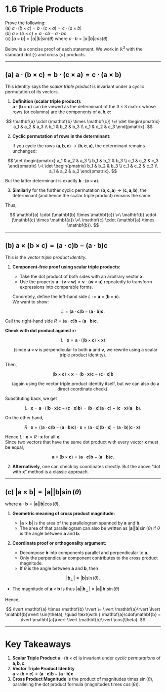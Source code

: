 # 1.6 Triple Products

Prove the following:\
(a) $a·(b×c) = b·(c×a) = c·(a×b)$\
(b) $a×(b×c) = a·c b − a·b c$\
(c) $|a×b| = |a| |b| sin(θ)$ where $a·b = |a| |b| cos(θ)$


Below is a concise proof of each statement. We work in $\mathbb{R}^3$ with the standard dot ($\cdot$) and cross ($\times$) products.

---

## (a) $\mathbf{a} \cdot (\mathbf{b} \times \mathbf{c}) = \mathbf{b} \cdot (\mathbf{c} \times \mathbf{a}) = \mathbf{c} \cdot (\mathbf{a} \times \mathbf{b})$

This identity says the *scalar triple product* is invariant under a cyclic permutation of its vectors.

1. **Definition (scalar triple product):**  
   $\displaystyle \mathbf{a} \cdot (\mathbf{b} \times \mathbf{c})$ can be viewed as the determinant of the $3\times 3$ matrix whose rows (or columns) are the components of $\mathbf{a}, \mathbf{b}, \mathbf{c}$:

$$
   \mathbf{a} \cdot (\mathbf{b} \times \mathbf{c})
   \=\
   \det
   \begin{pmatrix}
   a_1 & a_2 & a_3 \\
   b_1 & b_2 & b_3 \\
   c_1 & c_2 & c_3
   \end{pmatrix}.
$$

2. **Cyclic permutation of rows in the determinant:**
   
   If you cycle the rows $(\mathbf{a}, \mathbf{b}, \mathbf{c}) \to (\mathbf{b}, \mathbf{c}, \mathbf{a})$, the determinant remains unchanged:

$$
   \det
   \begin{pmatrix}
   a_1 & a_2 & a_3 \\
   b_1 & b_2 & b_3 \\
   c_1 & c_2 & c_3
   \end{pmatrix}
   \=\
   \det
   \begin{pmatrix}
   b_1 & b_2 & b_3 \\
   c_1 & c_2 & c_3 \\
   a_1 & a_2 & a_3
   \end{pmatrix}.
$$
   
   But the latter determinant is exactly $\mathbf{b} \cdot (\mathbf{c} \times \mathbf{a})$.

3. **Similarly** for the further cyclic permutation $(\mathbf{b}, \mathbf{c}, \mathbf{a}) \to (\mathbf{c}, \mathbf{a}, \mathbf{b})$, the determinant (and hence the scalar triple product) remains the same.

Thus, 

$$
\mathbf{a} \cdot (\mathbf{b} \times \mathbf{c})
\=\
\mathbf{b} \cdot (\mathbf{c} \times \mathbf{a})
\=\
\mathbf{c} \cdot (\mathbf{a} \times \mathbf{b}).
$$

---

## (b) $\mathbf{a} \times (\mathbf{b} \times \mathbf{c}) = (\mathbf{a}\cdot\mathbf{c}) \mathbf{b} - (\mathbf{a}\cdot\mathbf{b}) \mathbf{c}$

This is the *vector triple product identity*.

1. **Component-free proof using scalar triple products:**

   - Take the dot product of both sides with an arbitrary vector $\mathbf{x}$.
   - Use the property $\mathbf{u} \cdot (\mathbf{v} \times \mathbf{w}) = \mathbf{v} \cdot (\mathbf{w} \times \mathbf{u})$ repeatedly to transform expressions into comparable forms.

   Concretely, define the left-hand side $L := \mathbf{a} \times (\mathbf{b} \times \mathbf{c})$.  
   We want to show:
   
$$
   L = (\mathbf{a}\cdot\mathbf{c}) \mathbf{b} - (\mathbf{a}\cdot\mathbf{b}) \mathbf{c}.
$$
   
   Call the right-hand side $R = (\mathbf{a}\cdot\mathbf{c}) \mathbf{b} - (\mathbf{a}\cdot\mathbf{b}) \mathbf{c}$.

   **Check with dot product against $\mathbf{x}$:**
   
$$
   L \cdot \mathbf{x}
   = \mathbf{a} \cdot \bigl((\mathbf{b} \times \mathbf{c}) \times \mathbf{x}\bigr)
$$

$$
  \quad\text{(since }\mathbf{u} \times \mathbf{v}\text{ is perpendicular to both }\mathbf{u}\text{ and }\mathbf{v}\text{, we rewrite using a scalar triple product identity).}
$$
   
   Then,
   
$$
   (\mathbf{b} \times \mathbf{c}) \times \mathbf{x}
   = (\mathbf{b}\cdot\mathbf{x})\mathbf{c} - (\mathbf{c}\cdot\mathbf{x})\mathbf{b}
$$

$$
  \quad (\text{again using the vector triple product identity itself, but we can also do a direct coordinate check}).
$$
   
   Substituting back, we get
   
$$
   L \cdot \mathbf{x}
   = \mathbf{a} \cdot \bigl((\mathbf{b}\cdot\mathbf{x})\mathbf{c} - (\mathbf{c}\cdot\mathbf{x}) \mathbf{b}\bigr)
   = (\mathbf{b}\cdot\mathbf{x})(\mathbf{a}\cdot\mathbf{c}) - (\mathbf{c}\cdot\mathbf{x}) (\mathbf{a}\cdot\mathbf{b}).
$$

   On the other hand,
   
$$
   R \cdot \mathbf{x}
   = \bigl((\mathbf{a}\cdot\mathbf{c}) \mathbf{b} - (\mathbf{a}\cdot\mathbf{b}) \mathbf{c}\bigr)
     \cdot \mathbf{x}
   = (\mathbf{a}\cdot\mathbf{c})(\mathbf{b}\cdot\mathbf{x})
     - (\mathbf{a}\cdot\mathbf{b})(\mathbf{c}\cdot\mathbf{x}).
$$

   Hence $L\cdot \mathbf{x} = R \cdot \mathbf{x}$ for all $\mathbf{x}$.  
   Since two vectors that have the same dot product with every vector $\mathbf{x}$ must be equal,  

$$
  \mathbf{a} \times (\mathbf{b} \times \mathbf{c}) = (\mathbf{a}\cdot\mathbf{c}) \mathbf{b} - (\mathbf{a}\cdot\mathbf{b}) \mathbf{c}.
$$

2. **Alternatively**, one can check by coordinates directly. But the above “dot with $\mathbf{x}$” method is a classic approach.

---

## (c) $\lvert \mathbf{a} \times \mathbf{b} \rvert = \lvert \mathbf{a}\rvert\lvert \mathbf{b}\rvert\sin(\theta)$
where $\mathbf{a}\cdot\mathbf{b} = \lvert \mathbf{a}\rvert \lvert \mathbf{b}\rvert \cos(\theta)$.

1. **Geometric meaning of cross product magnitude:**

   - $\lvert \mathbf{a} \times \mathbf{b} \rvert$ is the area of the parallelogram spanned by $\mathbf{a}$ and $\mathbf{b}$.
   - The area of that parallelogram can also be written as $\lvert \mathbf{a}\rvert  \lvert \mathbf{b}\rvert  \sin(\theta)$ if $\theta$ is the angle between $\mathbf{a}$ and $\mathbf{b}$.

2. **Coordinate proof or orthogonality argument:**

   - Decompose $\mathbf{b}$ into components parallel and perpendicular to $\mathbf{a}$.  
   - Only the perpendicular component contributes to the cross product magnitude.  
   - If $\theta$ is the angle between $\mathbf{a}$ and $\mathbf{b}$, then

$$
       \lvert \mathbf{b}_\perp \rvert = \lvert \mathbf{b}\rvert \sin(\theta).
$$

   - The magnitude of $\mathbf{a} \times \mathbf{b}$ is thus
     $\lvert \mathbf{a}\rvert \lvert \mathbf{b}_\perp\rvert = \lvert \mathbf{a}\rvert \lvert \mathbf{b}\rvert  \sin(\theta)$

Hence,

$$
\lvert \mathbf{a} \times \mathbf{b} \rvert
\=
\lvert \mathbf{a}\rvert  \lvert \mathbf{b}\rvert \sin(\theta),
\quad
\text{with } \mathbf{a}\cdot\mathbf{b} = \lvert \mathbf{a}\rvert \lvert \mathbf{b}\rvert \cos(\theta).
$$

---

# Key Takeaways

1. **Scalar Triple Product** $\mathbf{a}\cdot(\mathbf{b}\times \mathbf{c})$ is invariant under *cyclic permutations* of $\mathbf{a}, \mathbf{b}, \mathbf{c}$.  
2. **Vector Triple Product Identity**  
   $\mathbf{a} \times (\mathbf{b} \times \mathbf{c}) = (\mathbf{a}\cdot\mathbf{c}) \mathbf{b} - (\mathbf{a}\cdot\mathbf{b}) \mathbf{c}.$  
3. **Cross Product Magnitude** is the product of magnitudes times $\sin(\theta)$, paralleling the dot product formula (magnitudes times $\cos(\theta))$.
